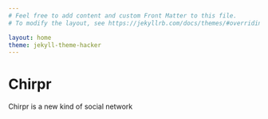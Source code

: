 ```yaml
---
# Feel free to add content and custom Front Matter to this file.
# To modify the layout, see https://jekyllrb.com/docs/themes/#overriding-theme-defaults

layout: home
theme: jekyll-theme-hacker
---
```


# Chirpr
Chirpr is a new kind of social network